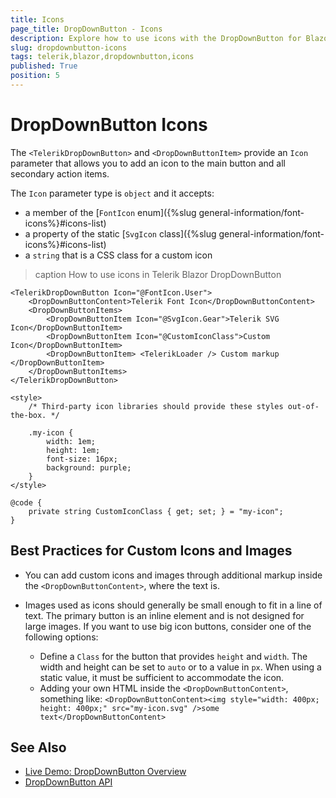 ```yaml
---
title: Icons
page_title: DropDownButton - Icons
description: Explore how to use icons with the DropDownButton for Blazor. See how you can add icons in the primary button and in the secondary action items. Revise the supported icon types that you can use.
slug: dropdownbutton-icons
tags: telerik,blazor,dropdownbutton,icons
published: True
position: 5
---
```


# DropDownButton Icons

The `<TelerikDropDownButton>` and `<DropDownButtonItem>` provide an `Icon` parameter that allows you to add an icon to the main button and all secondary action items.

The `Icon` parameter type is `object` and it accepts:

* a member of the [`FontIcon` enum]({%slug general-information/font-icons%}#icons-list)
* a property of the static [`SvgIcon` class]({%slug general-information/font-icons%}#icons-list)
* a `string` that is a CSS class for a custom icon

>caption How to use icons in Telerik Blazor DropDownButton

````CSHTML
<TelerikDropDownButton Icon="@FontIcon.User">
    <DropDownButtonContent>Telerik Font Icon</DropDownButtonContent>
    <DropDownButtonItems>
        <DropDownButtonItem Icon="@SvgIcon.Gear">Telerik SVG Icon</DropDownButtonItem>
        <DropDownButtonItem Icon="@CustomIconClass">Custom Icon</DropDownButtonItem>
        <DropDownButtonItem> <TelerikLoader /> Custom markup </DropDownButtonItem>
    </DropDownButtonItems>
</TelerikDropDownButton>

<style>
    /* Third-party icon libraries should provide these styles out-of-the-box. */

    .my-icon {
        width: 1em;
        height: 1em;
        font-size: 16px;
        background: purple;
    }
</style>

@code {
    private string CustomIconClass { get; set; } = "my-icon";
}
````

## Best Practices for Custom Icons and Images

* You can add custom icons and images through additional markup inside the `<DropDownButtonContent>`, where the text is.

* Images used as icons should generally be small enough to fit in a line of text. The primary button is an inline element and is not designed for large images. If you want to use big icon buttons, consider one of the following options:

    * Define a `Class` for the button that provides `height` and `width`. The width and height can be set to `auto` or to a value in `px`. When using a static value, it must be sufficient to accommodate the icon.
    * Adding your own HTML inside the `<DropDownButtonContent>`, something like: `<DropDownButtonContent><img style="width: 400px; height: 400px;" src="my-icon.svg" />some text</DropDownButtonContent>`


## See Also

* [Live Demo: DropDownButton Overview](https://demos.telerik.com/blazor-ui/dropdownbutton/overview)
* [DropDownButton API](/blazor-ui/api/Telerik.Blazor.Components.TelerikDropDownButton)
